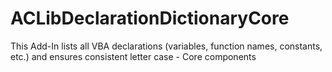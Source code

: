 # ACLibDeclarationDictionaryCore
This Add-In lists all VBA declarations (variables, function names, constants, etc.) and ensures consistent letter case - Core components
